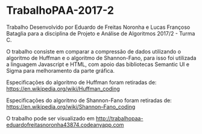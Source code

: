 # TrabalhoPAA-2017-2
Trabalho Desenvolvido por Eduardo de Freitas Noronha e Lucas Françoso Bataglia para a disciplina de Projeto e Análise de Algoritmos 2017/2 - Turma C.

  O trabalho consiste em comparar a compressão de dados utilizando o algoritmo de Huffman e o algoritmo de Shannon-Fano, para isso foi utilizada a linguagem Javascript e HTML, com apoio das bibliotecas Semantic UI e Sigma para melhoramento da parte gráfica.
  
  Especificações do algoritmo de Huffman foram retiradas de: https://en.wikipedia.org/wiki/Huffman_coding
  
  Especificações do algoritmo de Shannon-Fano foram retiradas de: https://en.wikipedia.org/wiki/Shannon–Fano_coding
  
  O trabalho pode ser visualizado em http://trabalhopaa-eduardofreitasnoronha43874.codeanyapp.com
